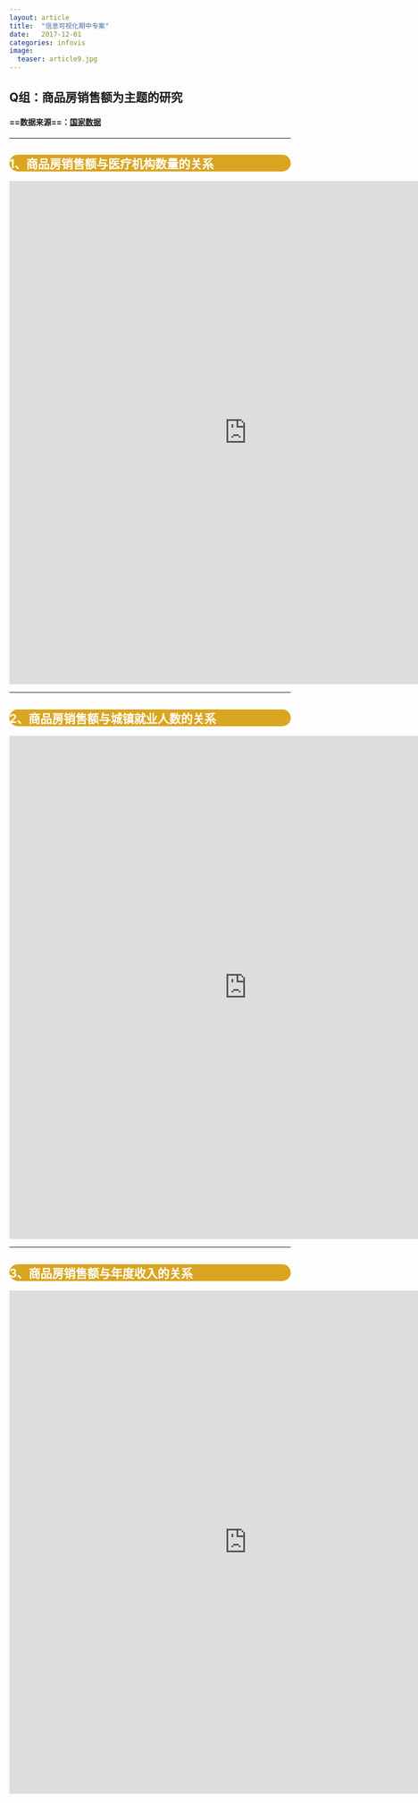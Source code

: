 ```yaml
---
layout: article
title:  "信息可视化期中专案"
date:   2017-12-01 
categories: infovis
image:
  teaser: article9.jpg
---
```


## Q组：商品房销售额为主题的研究
####  ==数据来源==：[国家数据](http://data.stats.gov.cn/)


---



<div style="background: #DAA520; color:white;border-radius:20px">
    <h2>1、商品房销售额与医疗机构数量的关系</h2>  
</div>
<iframe src="https://public.tableau.com/views/3_913/sheet2?:retry=yes&:embed=y&:display_count=yes/sheet4?:embed=y&:display_count=yes&publish=yes/Dashboard1?:showVizHome=no&:embed=truehttps://public.tableau.com/shared/DJPSG6CX9?:display_count=yes" width="850px" height="900px" frameborder="0"></iframe>

---
<div style="background: #DAA520; color:white;border-radius:20px">
    <h2>2、商品房销售额与城镇就业人数的关系</h2>  
</div>
<iframe src="https://public.tableau.com/views/_16078/sheet4?:embed=y&:display_count=yes/sheet4?:embed=y&:display_count=yes&publish=yes/Dashboard1?:showVizHome=no&:embed=truehttps://public.tableau.com/shared/DJPSG6CX9?:display_count=yes" width="850px" height="900px" frameborder="0"></iframe>

---
<div style="background: #DAA520; color:white;border-radius:20px">
    <h2>3、商品房销售额与年度收入的关系</h2>  
</div>
<iframe src="https://public.tableau.com/views/12_113/sheet2?:embed=y&:display_count=yes/sheet4?:embed=y&:display_count=yes&publish=yes/Dashboard1?:showVizHome=no&:embed=truehttps://public.tableau.com/shared/DJPSG6CX9?:display_count=yes" width="850px" height="900px" frameborder="0"></iframe>

